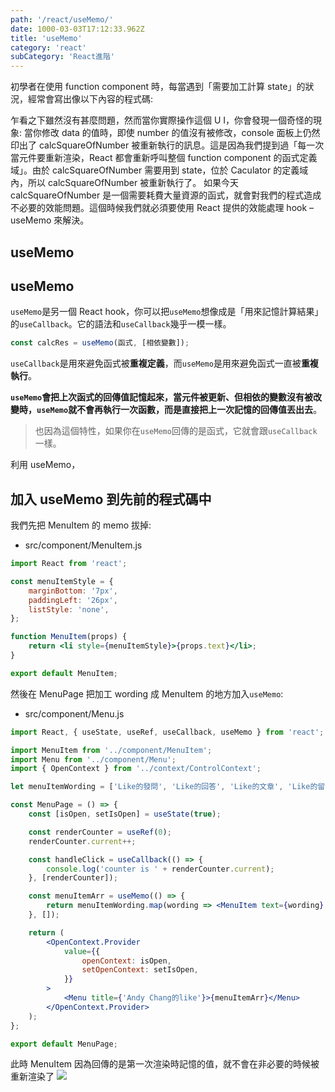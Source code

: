 ```yaml
---
path: '/react/useMemo/'
date: 1000-03-03T17:12:33.962Z
title: 'useMemo'
category: 'react'
subCategory: 'React進階'
---
```


初學者在使用 function component 時，每當遇到「需要加工計算 state」的狀況，經常會寫出像以下內容的程式碼:

乍看之下雖然沒有甚麼問題，然而當你實際操作這個 U I，你會發現一個奇怪的現象: 當你修改 data 的值時，即使 number 的值沒有被修改，console 面板上仍然印出了 calcSquareOfNumber 被重新執行的訊息。這是因為我們提到過「每一次當元件要重新渲染，React 都會重新呼叫整個 function component 的函式定義域」。由於 calcSquareOfNumber 需要用到 state，位於 Caculator 的定義域內，所以 calcSquareOfNumber 被重新執行了。
如果今天 calcSquareOfNumber 是一個需要耗費大量資源的函式，就會對我們的程式造成不必要的效能問題。這個時候我們就必須要使用 React 提供的效能處理 hook – useMemo 來解決。

## useMemo

## useMemo

`useMemo`是另一個 React hook，你可以把`useMemo`想像成是「用來記憶計算結果」的`useCallback`。它的語法和`useCallback`幾乎一模一樣。

```jsx
const calcRes = useMemo(函式, [相依變數]);
```

`useCallback`是用來避免函式被**重複定義**，而`useMemo`是用來避免函式一直被**重複執行**。

**`useMemo`會把上次函式的回傳值記憶起來，當元件被更新、但相依的變數沒有被改變時，`useMemo`就不會再執行一次函數，而是直接把上一次記憶的回傳值丟出去**。

> 也因為這個特性，如果你在`useMemo`回傳的是函式，它就會跟`useCallback`一樣。

利用 useMemo，

## 加入 useMemo 到先前的程式碼中

我們先把 MenuItem 的 memo 拔掉:

-   src/component/MenuItem.js

```jsx
import React from 'react';

const menuItemStyle = {
    marginBottom: '7px',
    paddingLeft: '26px',
    listStyle: 'none',
};

function MenuItem(props) {
    return <li style={menuItemStyle}>{props.text}</li>;
}

export default MenuItem;
```

然後在 MenuPage 把加工 wording 成 MenuItem 的地方加入`useMemo`:

-   src/component/Menu.js

```jsx
import React, { useState, useRef, useCallback, useMemo } from 'react';

import MenuItem from '../component/MenuItem';
import Menu from '../component/Menu';
import { OpenContext } from '../context/ControlContext';

let menuItemWording = ['Like的發問', 'Like的回答', 'Like的文章', 'Like的留言'];

const MenuPage = () => {
    const [isOpen, setIsOpen] = useState(true);

    const renderCounter = useRef(0);
    renderCounter.current++;

    const handleClick = useCallback(() => {
        console.log('counter is ' + renderCounter.current);
    }, [renderCounter]);

    const menuItemArr = useMemo(() => {
        return menuItemWording.map(wording => <MenuItem text={wording} />);
    }, []);

    return (
        <OpenContext.Provider
            value={{
                openContext: isOpen,
                setOpenContext: setIsOpen,
            }}
        >
            <Menu title={'Andy Chang的like'}>{menuItemArr}</Menu>
        </OpenContext.Provider>
    );
};

export default MenuPage;
```

此時 MenuItem 因為回傳的是第一次渲染時記憶的值，就不會在非必要的時候被重新渲染了
![](https://i.imgur.com/Ck1Iy0l.png)
